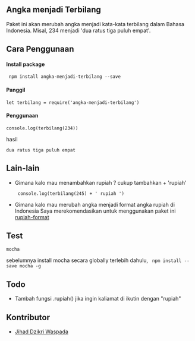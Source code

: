 ## Angka menjadi Terbilang

Paket ini akan merubah angka menjadi kata-kata terbilang dalam Bahasa Indonesia. Misal, 234 menjadi 'dua ratus tiga puluh empat'.

## Cara Penggunaan

#### Install package

``` npm install angka-menjadi-terbilang --save```

#### Panggil

``` let terbilang = require('angka-menjadi-terbilang') ```

#### Penggunaan

``` console.log(terbilang(234)) ```

hasil

``` dua ratus tiga puluh empat ```

## Lain-lain

- Gimana kalo mau menambahkan rupiah ?
  cukup tambahkan + 'rupiah'

  ``` console.log(terbilang(245) + ' rupiah ')```

- Gimana kalo mau merubah angka menjadi format angka rupiah di Indonesia
  Saya merekomendasikan untuk menggunakan paket ini [rupiah-format](https://www.npmjs.com/package/rupiah-format)

## Test

``` mocha ```

sebelumnya install mocha secara globally terlebih dahulu, ``` npm install --save mocha -g```


## Todo
- Tambah fungsi .rupiah() jika ingin kaliamat di ikutin dengan "rupiah"


## Kontributor
- [Jihad Dzikri Waspada](https://github.com/dewey92)
